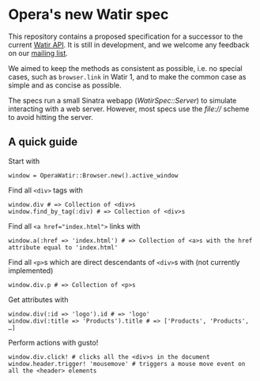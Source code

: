 Opera's new Watir spec
======================

This repository contains a proposed specification for a successor to the
current [Watir API](http://wiki.openqa.org/display/WTR/Summary). It is still in
development, and we welcome any feedback on our
[mailing list](https://list.opera.com/mailman/listinfo/operawatir-users).

We aimed to keep the methods as consistent as possible, i.e. no special cases,
such as `browser.link` in Watir 1, and to make the common case as simple and as
concise as possible.

The specs run a small Sinatra webapp (_WatirSpec::Server_) to simulate
interacting with a web server. However, most specs use the _file://_ scheme to
avoid hitting the server.

A quick guide
-------------

Start with

    window = OperaWatir::Browser.new().active_window

Find all `<div>` tags with

    window.div # => Collection of <div>s
    window.find_by_tag(:div) # => Collection of <div>s

Find all `<a href="index.html">` links with

    window.a(:href => 'index.html') # => Collection of <a>s with the href attribute equal to 'index.html'

Find all `<p>`s which are direct descendants of `<div>`s with (not currently implemented)

    window.div.p # => Collection of <p>s

Get attributes with

    window.div(:id => 'logo').id # => 'logo'
    window.div(:title => 'Products').title # => ['Products', 'Products', …]

Perform actions with gusto!

    window.div.click! # clicks all the <div>s in the document
    window.header.trigger! 'mousemove' # triggers a mouse move event on all the <header> elements
